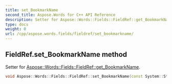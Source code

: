 ```yaml
---
title: set_BookmarkName
second_title: Aspose.Words for C++ API Reference
description: Setter for Aspose::Words::Fields::FieldRef::get_BookmarkName. 
type: docs
weight: 0
url: /cpp/aspose.words.fields/fieldref/set_bookmarkname/
---
```

## FieldRef.set_BookmarkName method


Setter for [Aspose::Words::Fields::FieldRef::get_BookmarkName](../get_bookmarkname/).

```cpp
void Aspose::Words::Fields::FieldRef::set_BookmarkName(const System::String &value)
```

